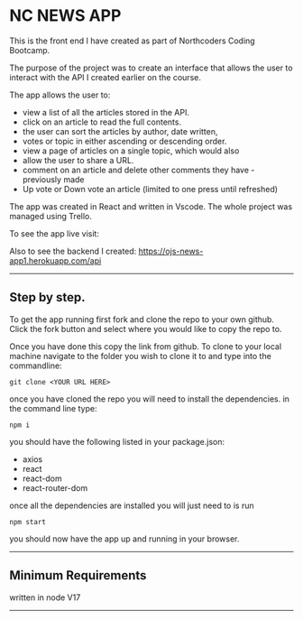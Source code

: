 # NC NEWS APP

This is the front end I have created as part of Northcoders Coding Bootcamp.

The purpose of the project was to create an interface that allows the user to interact with the API I created earlier on the course.

The app allows the user to:

- view a list of all the articles stored in the API.
- click on an article to read the full contents.
- the user can sort the articles by author, date written,
- votes or topic in either ascending or descending order.
- view a page of articles on a single topic, which would also
- allow the user to share a URL.
- comment on an article and delete other comments they have - previously made
- Up vote or Down vote an article (limited to one press until refreshed)

The app was created in React and written in Vscode. The whole project was managed using Trello.

To see the app live visit:

Also to see the backend I created: https://ojs-news-app1.herokuapp.com/api

---

## Step by step.

To get the app running first fork and clone the repo to your own github. Click the fork button and select where you would like to copy the repo to.

Once you have done this copy the link from github. To clone to your local machine navigate to the folder you wish to clone it to and type into the commandline:

`git clone <YOUR URL HERE>`

once you have cloned the repo you will need to install the dependencies. in the command line type:

`npm i`

you should have the following listed in your package.json:

- axios
- react
- react-dom
- react-router-dom

once all the dependencies are installed you will just need to is run

`npm start`

you should now have the app up and running in your browser.

---

## Minimum Requirements

written in node V17

---
